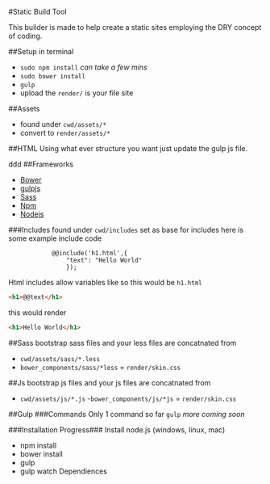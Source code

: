 #Static Build Tool

This builder is made to help create a static sites employing the DRY concept of coding.

##Setup in terminal
- `sudo npm install` *can take a few mins*
- `sudo bower install`
- `gulp`
- upload the `render/` is your file site

##Assets 
- found under `cwd/assets/*` 
- convert to `render/assets/*`

##HTML
Using what ever structure you want just update the gulp js file.

ddd
##Frameworks 
- [Bower](http://bower.io/)
- [gulpjs](http://gulpjs.com/)
- [Sass](http://sass-lang.com/)
- [Npm](https://www.npmjs.com/)
- [Nodejs](https://nodejs.org/)


###Includes
found under `cwd/includes` set as base for includes here is some example include code

```
			@@include('h1.html',{
                "text": "Hello World"
                });
``` 


Html includes allow variables like so this would be `h1.html`


```html
<h1>@@text</h1>
```

this would render


```html
<h1>Hello World</h1>
```

##Sass
bootstrap sass files and your less files are concatnated from

- `cwd/assets/sass/*.less`
- `bower_components/sass/*less` = `render/skin.css`

##Js
bootstrap js files and your js files are concatnated from

- `cwd/assets/js/*.js`
-`bower_components/js/*js` = `render/skin.css`


##Gulp
###Commands
Only 1 command so far `gulp`
*more coming soon*

###Installation Progress###
Install node.js (windows, linux, mac)
- npm install
- bower install
- gulp
- gulp watch
Dependiences
